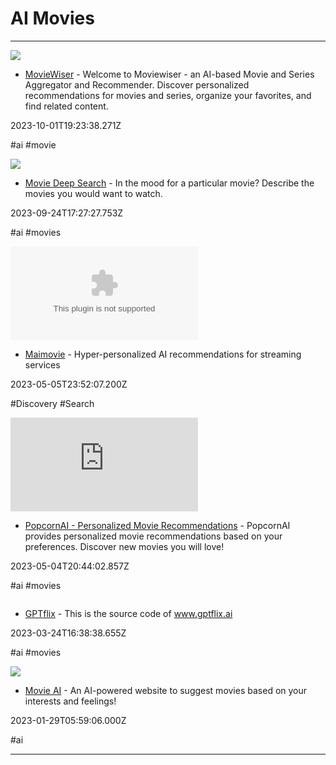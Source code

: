 # AI  Movies

---

![](https://moviewiser.com/src/assets/images/logos/logo192.png)

- [MovieWiser](https://moviewiser.com) - Welcome to Moviewiser - an AI-based Movie and Series Aggregator and Recommender. Discover personalized recommendations for movies and series, organize your favorites, and find related content.

2023-10-01T19:23:38.271Z

#ai #movie

![](https://deepsearch.mycelebs.com/assets/images/og_img_deepsearch_maimovie.jpg)

- [Movie Deep Search](https://deepsearch.mycelebs.com/movie) - In the mood for a particular movie? Describe the movies you would want to watch.

2023-09-24T17:27:27.753Z

#ai #movies

![](https://rdl.ink/render/https%3A%2F%2Fmoveworks.com)

- [Maimovie](https://moveworks.com) - Hyper-personalized AI recommendations for streaming services

2023-05-05T23:52:07.200Z

#Discovery #Search

![](https://rdl.ink/render/https%3A%2F%2Fpopcornai.xyz)

- [PopcornAI - Personalized Movie Recommendations](https://popcornai.xyz) - PopcornAI provides personalized movie recommendations based on your preferences. Discover new movies you will love!

2023-05-04T20:44:02.857Z

#ai #movies

![]()

- [GPTflix](https://gptflix.streamlit.app) - This is the source code of www.gptflix.ai

2023-03-24T16:38:38.655Z

#ai #movies

![](https://movieai.michaelcasa.com/opengraph.png)

- [Movie AI](https://movieai.michaelcasa.com) - An AI-powered website to suggest movies based on your interests and feelings!

2023-01-29T05:59:06.000Z

#ai

---

